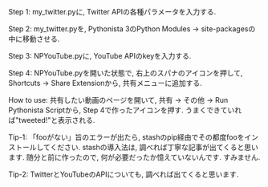 Step 1: my_twitter.pyに, Twitter APIの各種パラメータを入力する.

Step 2: my_twitter.pyを, Pythonista 3のPython Modules -> site-packagesの中に移動させる.

Step 3: NPYouTube.pyに, YouTube APIのkeyを入力する.

Step 4: NPYouTube.pyを開いた状態で, 右上のスパナのアイコンを押して, Shortcuts -> Share Extensionから, 共有メニューに追加する.

How to use: 共有したい動画のページを開いて, 共有 -> その他 -> Run Pythonista Scriptから, Step 4で作ったアイコンを押す. うまくできていれば"tweeted!"と表示される.

Tip-1: 「fooがない」旨のエラーが出たら, stashのpip経由でその都度fooをインストールしてください. stashの導入法は, 調べれば丁寧な記事が出てくると思います. 随分と前に作ったので, 何が必要だったか憶えていないんです. すみません.

Tip-2: TwitterとYouTubeのAPIについても, 調べれば出てくると思います.
